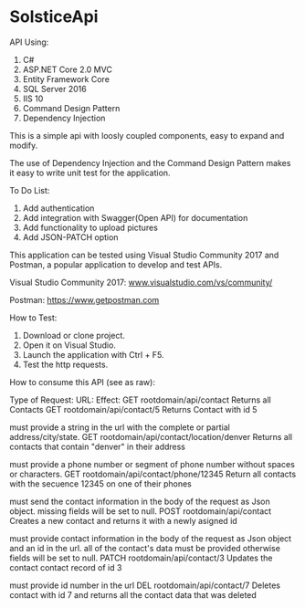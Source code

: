 # SolsticeApi

API Using:
1. C#
2. ASP.NET Core 2.0 MVC
3. Entity Framework Core
4. SQL Server 2016
5. IIS 10
6. Command Design Pattern
7. Dependency Injection

This is a simple api with loosly coupled components, easy to expand and modify.


The use of Dependency Injection and the Command Design Pattern makes it easy to write unit test for the application.

To Do List:
1. Add authentication
2. Add integration with Swagger(Open API) for documentation
3. Add functionality to upload pictures
4. Add JSON-PATCH option


This application can be tested using Visual Studio Community 2017 and Postman, a popular application to develop and test APIs.

Visual Studio Community 2017: www.visualstudio.com/vs/community/

Postman: https://www.getpostman.com

How to Test:
1. Download or clone project.
2. Open it on Visual Studio.
3. Launch the application with Ctrl + F5.
4. Test the http requests.

How to consume this API (see as raw):

Type of Request:            URL:                                     Effect:
GET      rootdomain/api/contact                   Returns all Contacts
GET      rootdomain/api/contact/5                 Returns Contact with id 5


must provide a string in the url with the complete or partial address/city/state.
GET      rootdomain/api/contact/location/denver   Returns all contacts that contain "denver" in their address 


must provide a phone number or segment of phone number without spaces or characters.
GET      rootdomain/api/contact/phone/12345       Return all contacts with the secuence 12345 on one of their phones      


must send the contact information in the body of the request as Json object. missing fields will be set to null.
POST     rootdomain/api/contact                   Creates a new contact and returns it with a newly asigned id


must provide contact information in the body of the request as Json object and an id in the url.
all of the contact's data must be provided otherwise fields will be set to null.
PATCH     rootdomain/api/contact/3                Updates the contact contact record of id 3


must provide id number in the url
DEL       rootdomain/api/contact/7                Deletes contact with id 7 and returns all the contact data that was deleted



















